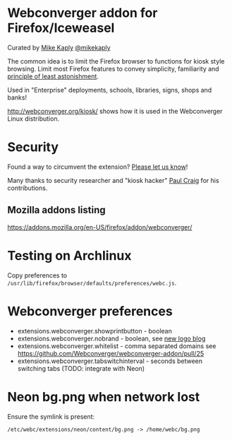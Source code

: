 # Webconverger addon for Firefox/Iceweasel

Curated by [Mike Kaply](http://consulting.kaply.com/) [@mikekaply](http://twitter.com/MikeKaply)

The common idea is to limit the Firefox browser to functions for kiosk style
browsing. Limit most Firefox features to convey simplicity, familiarity and
[principle of least
astonishment](http://en.wikipedia.org/wiki/Principle_of_least_astonishment).

Used in "Enterprise" deployments, schools, libraries, signs, shops and banks!

<http://webconverger.org/kiosk/> shows how it is used in the Webconverger Linux distribution.

# Security

Found a way to circumvent the extension? [Please let us know](http://webconverger.org/security/)!

Many thanks to security researcher and "kiosk hacker" [Paul
Craig](http://security-assessment.com) for his contributions.

## Mozilla addons listing

<https://addons.mozilla.org/en-US/firefox/addon/webconverger/>

# Testing on Archlinux

Copy preferences to `/usr/lib/firefox/browser/defaults/preferences/webc.js`.

# Webconverger preferences

* extensions.webconverger.showprintbutton - boolean
* extensions.webconverger.nobrand - boolean, see [new logo blog](http://webconverger.org/blog/2014/New_logo/)
* extensions.webconverger.whitelist - comma separated domains see https://github.com/Webconverger/webconverger-addon/pull/25
* extensions.webconverger.tabswitchinterval - seconds between switching tabs (TODO: integrate with Neon)

# Neon bg.png when network lost

Ensure the symlink is present:

	/etc/webc/extensions/neon/content/bg.png -> /home/webc/bg.png
